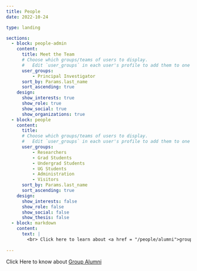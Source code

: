 ```yaml
---
title: People
date: 2022-10-24

type: landing

sections:
  - block: people-admin
    content:
      title: Meet the Team
      # Choose which groups/teams of users to display.
      #   Edit `user_groups` in each user's profile to add them to one or more of these groups.
      user_groups:
          - Principal Investigator
      sort_by: Params.last_name
      sort_ascending: true
    design:
      show_interests: true
      show_role: true
      show_social: true
      show_organizations: true
  - block: people
    content:
      title: 
      # Choose which groups/teams of users to display.
      #   Edit `user_groups` in each user's profile to add them to one or more of these groups.
      user_groups:
          - Researchers
          - Grad Students
          - Undergrad Students
          - UG Students
          - Administration
          - Visitors
      sort_by: Params.last_name
      sort_ascending: true
    design:
      show_interests: false
      show_role: false
      show_social: false
      show_thesis: false
  - block: markdown
    content:
      text: |
        <br> Click here to learn about <a href = "/people/alumni">group alumni</a>
  
---
```


Click Here to know about [Group Alumni](/people/alumni)